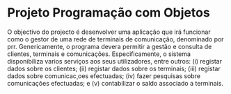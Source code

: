 # Projeto Programação com Objetos

O objectivo do projecto é desenvolver uma aplicação que irá funcionar como o gestor de uma rede de terminais de comunicação, denominado por prr. 
Genericamente, o programa devera permitir a gestão e consulta de clientes, terminais e comunicações.
Especificamente, o sistema disponibiliza varios serviços aos seus utilizadores, entre outros: (i) registar dados sobre os clientes;
(ii) registar dados sobre os terminais; (iii) registar dados sobre comunicac¸oes efectuadas; (iv) fazer pesquisas sobre comunicações
efectuadas; e (v) contabilizar o saldo associado a terminais.
